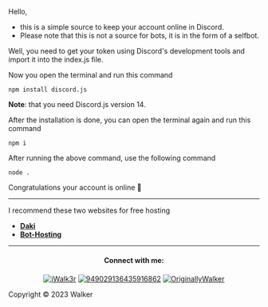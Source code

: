 Hello,
- this is a simple source to keep your account online in Discord.
- Please note that this is not a source for bots, it is in the form of a selfbot.

Well, you need to get your token using Discord's development tools and import it into the index.js file.

Now you open the terminal and run this command
```
npm install discord.js
```
 **Note**: that you need Discord.js version 14. 

After the installation is done, you can open the terminal again and run this command 
```
npm i
```
After running the above command, use the following command
```
node .
```
Congratulations your account is online 🎉

<hr>

I recommend these two websites for free hosting

- [**Daki**](https://dash.daki.cc)
- [**Bot-Hosting**](https://bot-hosting.net)

<hr>

<h4 align="center">Connect with me:</h4>
<p align="center">
<a href="https://twitter.com/iwalk3r" target="blank"><img align="center" src="https://img.shields.io/badge/Twitter-1DA1F2?style=for-the-badge&logo=twitter&logoColor=white" alt="iWalk3r"/></a>
<a href="https://discord.com/channels/@me/949029136435916862" target="blank"><img align="center" src="https://img.shields.io/badge/Discord-5865F2?style=for-the-badge&logo=discord&logoColor=white" alt="949029136435916862" /></a>
<a href="https://t.me/OriginallyWalker" target="blank"><img align="center" src="https://img.shields.io/badge/Telegram-2CA5E0?style=for-the-badge&logo=telegram&logoColor=white" alt="OriginallyWalker" ></a>


Copyright ©️ 2023 Walker
